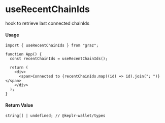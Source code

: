 # useRecentChainIds

hook to retrieve last connected chainIds

#### Usage

```tsx
import { useRecentChainIds } from "graz";

function App() {
  const recentChainIds = useRecentChainIds();

  return (
    <div>
      <span>Connected to {recentChainIds.map((id) => id).join("; ")}</span>
    </div>
  );
}
```

#### Return Value

```tsx
string[] | undefined; // @keplr-wallet/types
```
